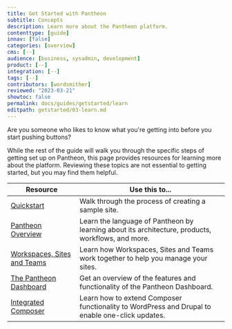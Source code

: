 ```yaml
---
title: Get Started with Pantheon
subtitle: Concepts
description: Learn more about the Pantheon platform.
contenttype: [guide]
innav: [false]
categories: [overview]
cms: [--]
audience: [business, sysadmin, development]
product: [--]
integration: [--]
tags: [--]
contributors: [wordsmither]
reviewed: "2023-03-21"
showtoc: false
permalink: docs/guides/getstarted/learn
editpath: getstarted/03-learn.md
---
```


Are you someone who likes to know what you're getting into before you start pushing buttons?

While the rest of the guide will walk you through the specific steps of getting set up on Pantheon, this page provides resources for learning more about the platform.  Reviewing these topics are not essential to getting started, but you may find them helpful.

| Resource | Use this to...  |
|---|---|
| [Quickstart](/guides/quickstart) | Walk through the process of creating a sample site. |
| [Pantheon Overview](/overview) | Learn the language of Pantheon by learning about its architecture, products, workflows, and more. |
| [Workspaces, Sites and Teams](/guides/account-mgmt/workspace-sites-teams) | Learn how Workspaces, Sites and Teams work together to help you manage your sites.  |
| [The Pantheon Dashboard](/guides/new-dashboard)| Get an overview of the features and functionality of the Pantheon Dashboard.
| [Integrated Composer](/guides/integrated-composer) | Learn how to extend Composer <Popover content="A widely-used PHP dependency and package manager that provides an alternative, more modern way to manage the external (non-core) code used by a WordPress or Drupal site." /> functionality to WordPress and Drupal to enable one-click updates.
